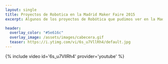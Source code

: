 ```yaml
---
layout: single
title: Proyectos de Robotica en la Madrid Maker Faire 2015
excerpt: Algunos de los proyectos de Robótica que pudimos ver en la Madrid Maker Faire de 2015. Puedes ver el resumen completo en: ...

header:
  overlay_color: "#5e616c"
  overlay_image: /assets/images/cabecera.gif
  teaser: https://i.ytimg.com/vi/6s_u7VllRh4/default.jpg
---
```


{% include video id='6s_u7VllRh4' provider='youtube' %}
